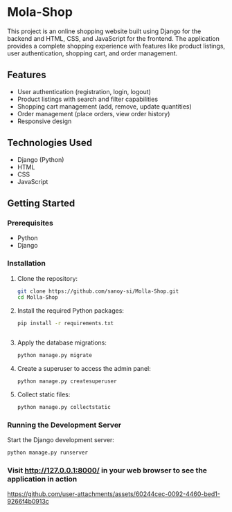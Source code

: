 # Mola-Shop

This project is an online shopping website built using Django for the backend and HTML, CSS, and JavaScript for the frontend. The application provides a complete shopping experience with features like product listings, user authentication, shopping cart, and order management.

## Features

- User authentication (registration, login, logout)
- Product listings with search and filter capabilities
- Shopping cart management (add, remove, update quantities)
- Order management (place orders, view order history)
- Responsive design

## Technologies Used

- Django (Python)
- HTML
- CSS
- JavaScript

## Getting Started

### Prerequisites

- Python
- Django

### Installation

1. Clone the repository:

    ```bash
    git clone https://github.com/sanoy-si/Molla-Shop.git
    cd Molla-Shop
    ```

2. Install the required Python packages:

    ```bash
    pip install -r requirements.txt
    ```

    ```

3. Apply the database migrations:

    ```bash
    python manage.py migrate
    ```

4. Create a superuser to access the admin panel:

    ```bash
    python manage.py createsuperuser
    ```

5. Collect static files:

    ```bash
    python manage.py collectstatic
    ```

### Running the Development Server

Start the Django development server:

```bash
python manage.py runserver
```
### Visit http://127.0.0.1:8000/ in your web browser to see the application in action


https://github.com/user-attachments/assets/60244cec-0092-4460-bed1-9266f4b0913c

